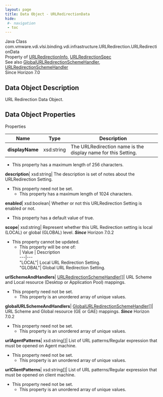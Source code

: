 ```yaml
---
layout: page
title: Data Object - URLRedirectionData
hide:
 #- navigation
 - toc
---
```






Java Class
    com.vmware.vdi.vlsi.binding.vdi.infrastructure.URLRedirection.URLRedirectionData  
Property of
     [URLRedirectionInfo](vdi.infrastructure.URLRedirection.URLRedirectionInfo.md#field_detail), [URLRedirectionSpec](vdi.infrastructure.URLRedirection.URLRedirectionSpec.md#field_detail)  
See also
     [GlobalURLRedirectionSchemeHandler](vdi.infrastructure.URLRedirection.GlobalURLSchemeAndHandler.md), [URLRedirectionSchemeHandler](vdi.infrastructure.URLRedirection.URLSchemeAndHandler.md)  
Since 
    Horizon 7.0

## Data Object Description 

URL Redirection Data Object. 

## Data Object Properties

Properties

Name |  Type |  Description   
---|---|---  
**displayName**|  xsd:string|  The URLRedirection name is the display name for this Setting.   


  * This property has a maximum length of 256 characters. 

  
**description**|  xsd:string|  The description is set of notes about the URLRedirection Setting.   


* This property need not be set.
  * This property has a maximum length of 1024 characters. 

  
**enabled**|  xsd:boolean|  Whether or not this URLRedirection Setting is enabled or not.   


  * This property has a default value of true.

  
**scope**|  xsd:string|  Represent whether this URL Redirection setting is local (LOCAL) or global (GLOBAL) level.  **_Since_** Horizon 7.0.2  


* This property cannot be updated.
  * This property will be one of:  
|  Value |  Description   
---|---  
"LOCAL"| Local URL Redirection Setting.  
"GLOBAL"| Global URL Redirection Setting.  

  
**urlSchemeAndHandlers**| [URLRedirectionSchemeHandler[]](vdi.infrastructure.URLRedirection.URLSchemeAndHandler.md)|  URL Scheme and Local resource (Desktop or Application Pool) mappings.   


* This property need not be set.
  * This property is an unordered array of unique values.

  
**globalURLSchemeAndHandlers**| [GlobalURLRedirectionSchemeHandler[]](vdi.infrastructure.URLRedirection.GlobalURLSchemeAndHandler.md)|  URL Scheme and Global resource (GE or GAE) mappings.  **_Since_** Horizon 7.0.2  


* This property need not be set.
  * This property is an unordered array of unique values.

  
**urlAgentPatterns**|  xsd:string[]|  List of URL patterns/Regular expression that must be opened on Agent machine.   


* This property need not be set.
  * This property is an unordered array of unique values.

  
**urlClientPatterns**|  xsd:string[]|  List of URL patterns/Regular expression that must be opened on client machine.   


* This property need not be set.
  * This property is an unordered array of unique values.

  
  
  
  
  
  


